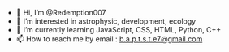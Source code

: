 - 👋 Hi, I’m @Redemption007
- 👀 I’m interested in astrophysic, development, ecology
- 🌱 I’m currently learning JavaScript, CSS, HTML, Python, C++
- 📫 How to reach me by email : b.a.p.t.s.t.e7@gmail.com
